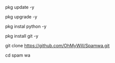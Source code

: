 pkg update -y

pkg upgrade -y

pkg instal python -y

pkg install git -y

git clone  https://github.com/OhMyWill/Spamwa.git

cd spam wa

